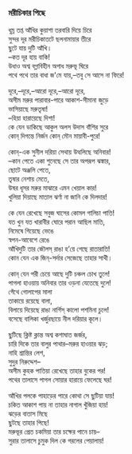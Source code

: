 ### মরীচিকার পিছে

ধূম্র তপ্ত আঁধির কুয়াশা তরবারি দিয়ে চিরে  
সুন্দর দূর মরীচিকাতটে ছলনামায়ার তীরে  
‌          ছুটে যায় দুটি আঁখি।  
‌     –কত দূর হায় বাকি!  
উধাও অশ্ব বগ্লাবিহীন অগাধ মরুভূ ঘিরে  
পথে পথে তার বাধা জ'মে যায়,–তবু সে আসে না ফিরে!  

দূরে,–দূরে,–আরো দূরে,–আরো দূরে,  
অসীম মরুর পারাবার-পারে আকাশ-সীমানা জুড়ে  
‌          ভাসিয়াছে মরুতৃষা!  
‌      –হিয়া হারায়েছে দিশা!  
কে যেন ডাকিছে আকুল অলস উদাস বাঁশির সুরে  
কোন্‌ দিগন্তে নির্জন কোন্‌ মৌন মায়াবী-পুরে!  

কোন্‌-এক সুনীল দরিয়া সেথায় উত্থলিছে অনিবার!  
–কান পেতে একা শুনেছে সে তার অপরূপ ঝঙ্কার,  
‌          ছোটে অঞ্জলি পেতে,  
‌          তৃষার নেশায় মেতে,  
উষর ধূসর মরুর মাঝারে এমন খেয়াল কার!  
খুলিয়া দিয়াছে মাতাল ঝর্ণা না জানি কে দিলদার!  

কে যেন রেখেছে সবুজ ঘাসের কোমল গালিচা পাতি!  
যত খুন যত খারাবীর ঘোরে পরান আছিল মাতি,  
‌          নিমেষে গিয়েছে ভেঙে  
‌          স্বপন-আবেশে রেঙে  
আঁখিদুটি তার জৌলস্‌ রাঙা হ’য়ে গেছে রাতারাতি!  
কোন যেন এক জিন্‌-সর্দার সেজেছে তাহার সাথী।  

কোন্‌ যেন পরী চেয়ে আছে দুটি চঞ্চল চোখ তুলে!  
পাগলা হাওয়ায় অনিবার তার ওড়না যেতেছে দুলে!  
‌          গেঁথে গোলাপের মালা  
‌          তাকায়ে রয়েছে বালা,  
বিলায়ে দিয়েছে রাঙা নার্গিস্‌ কালো পশমিনা চুলে!  
বসেছে বালিকা খর্জুরছায়ে নীল দরিয়ার কূলে।  

ছুটিছে ক্লিষ্ট ক্লান্ত অশ্ব কশাঘাত জর্জর,  
চারি দিকে তার বালুর পাথার–মরুর হাওয়ার ঝড়;  
‌          নাহি শ্রান্তির লেশ,  
‌          সুদুর নিরুদ্দেশ–  
অসীম কুহক পাতিয়া রেখেছে তাহার বুকের পর!  
পথের তালাসে পাগল সোয়ার হারায়ে ফেলেছে ঘর!  

আঁখির পলকে পাহাড়ের পারে কোথা সে ছুটিয়া যায়!  
চকিত আকাশ পায় না তাহার নাগাল খুঁজিয়া হায়!  
‌          ঝড়ের বাতাস মিছে  
‌          ছুটছে তাহার পিছে!  
মরুভূর প্রেত চকমিয়া তার চক্ষের পানে চায়–  
সুরার তালাসে চুমুক দিল কে গরলের পেয়ালায়!
